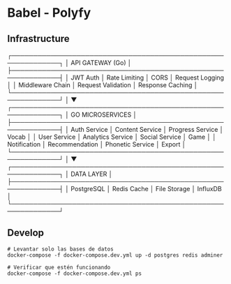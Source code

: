 # Babel - Polyfy

## Infrastructure

┌─────────────────────────────────────────────────────────────┐
│                   API GATEWAY (Go)                          │
├─────────────────────────────────────────────────────────────┤
│  JWT Auth │ Rate Limiting │ CORS │ Request Logging          │
│  Middleware Chain │ Request Validation │ Response Caching   │
└─────────────────────────────────────────────────────────────┘
                                │
                                ▼
┌─────────────────────────────────────────────────────────────┐
│                 GO MICROSERVICES                            │
├─────────────────────────────────────────────────────────────┤
│ Auth Service │ Content Service │ Progress Service │ Vocab   │
│ User Service │ Analytics Service │ Social Service │ Game    │
│ Notification │ Recommendation │ Phonetic Service │ Export  │
└─────────────────────────────────────────────────────────────┘
                                │
                                ▼
┌─────────────────────────────────────────────────────────────┐
│                    DATA LAYER                               │
├─────────────────────────────────────────────────────────────┤
│  PostgreSQL  │  Redis Cache  │  File Storage  │  InfluxDB   │
└─────────────────────────────────────────────────────────────┘

## Develop
```
# Levantar solo las bases de datos
docker-compose -f docker-compose.dev.yml up -d postgres redis adminer

# Verificar que estén funcionando
docker-compose -f docker-compose.dev.yml ps
```